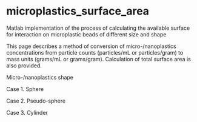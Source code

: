 # microplastics_surface_area
Matlab implementation of the process of calculating the available surface for interaction on microplastic beads of different size and shape 

This page describes a method of conversion of micro-/nanoplastics concentrations from particle counts (particles/mL or particles/gram) to mass units 
(grams/mL or grams/gram). Calculation of total surface area is also provided.

Micro-/nanoplastics shape

Case 1. Sphere

Case 2. Pseudo-sphere

Case 3. Cylinder
